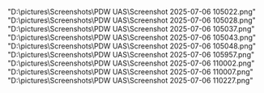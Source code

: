 "D:\pictures\Screenshots\PDW UAS\Screenshot 2025-07-06 105022.png"
"D:\pictures\Screenshots\PDW UAS\Screenshot 2025-07-06 105028.png"
"D:\pictures\Screenshots\PDW UAS\Screenshot 2025-07-06 105037.png"
"D:\pictures\Screenshots\PDW UAS\Screenshot 2025-07-06 105043.png"
"D:\pictures\Screenshots\PDW UAS\Screenshot 2025-07-06 105048.png"
"D:\pictures\Screenshots\PDW UAS\Screenshot 2025-07-06 105957.png"
"D:\pictures\Screenshots\PDW UAS\Screenshot 2025-07-06 110002.png"
"D:\pictures\Screenshots\PDW UAS\Screenshot 2025-07-06 110007.png"
"D:\pictures\Screenshots\PDW UAS\Screenshot 2025-07-06 110227.png"
